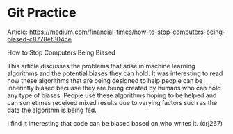 # Git Practice

Article: https://medium.com/financial-times/how-to-stop-computers-being-biased-c8778ef304ce

How to Stop Computers Being Biased

This article discusses the problems that arise in machine learning algorithms and the potential biases they can hold. It was interesting to read how these algorithms that are being designed to help people can be inherintly biased becuase they are being created by humans who can hold any type of biases. People use these algorithms hoping to be helped and can sometimes received mixed results due to varying factors such as the data the algorithm is being fed.


I find it interesting that code can be biased based on who writes it. (crj267)
